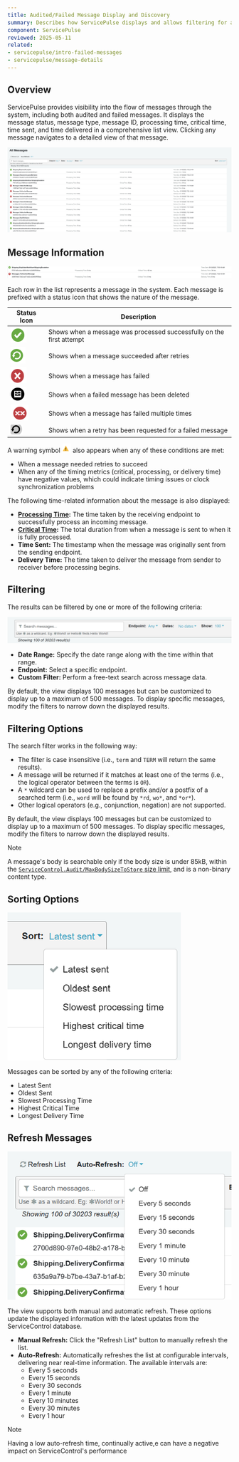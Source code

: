 ```yaml
---
title: Audited/Failed Message Display and Discovery
summary: Describes how ServicePulse displays and allows filtering for audited and failed messages
component: ServicePulse
reviewed: 2025-05-11
related:
- servicepulse/intro-failed-messages
- servicepulse/message-details
---
```


## Overview

ServicePulse provides visibility into the flow of messages through the system, including both audited and failed messages. It displays the message status, message type, message ID, processing time, critical time, time sent, and time delivered in a comprehensive list view. Clicking any message navigates to a detailed view of that message.

![All Messages](images/all-messages.png 'width=800')

## Message Information

![All Message Info](images/all-messages-info.png 'width=800')

Each row in the list represents a message in the system. Each message is prefixed with a status icon that shows the nature of the message.


| Status Icon | Description |
|------------|-------------|
| ![Success Message](images/success-message-icon.png 'width=30')| Shows when a message was processed successfully on the first attempt|
| ![Resolved Successfully Message](images/resolved-successfully-message-icon.png 'width=30')|Shows when a message succeeded after retries|
| ![Failed Message](images/failed-message-icon.png 'width=30')| Shows when a message has failed|
| ![Archived Message](images/archived-message-icon.png 'width=30')|Shows when a failed message has been deleted|
| ![Repeated Failed Message](images/repeated-failed-message-icon.png 'width=30')| Shows when a message has failed multiple times|
| ![Retry Message](images/retry-issued-message-icon.png 'width=30')| Shows when a retry has been requested for a failed message|

A warning symbol <img src="images/warning-icon.png" width="20" alt="warning"> also appears when any of these conditions are met:

- When a message needed retries to succeed
- When any of the timing metrics (critical, processing, or delivery time) have negative values, which could indicate timing issues or clock synchronization problems

The following time-related information about the message is also displayed:

- **[Processing Time](/monitoring/metrics/definitions.md#metrics-captured-processing-time):** The time taken by the receiving endpoint to successfully process an incoming message.
- **[Critical Time](/monitoring/metrics/definitions.md#metrics-captured-critical-time):** The total duration from when a message is sent to when it is fully processed.
- **Time Sent:** The timestamp when the message was originally sent from the sending endpoint.
- **Delivery Time:** The time taken to deliver the message from sender to receiver before processing begins.


## Filtering

The results can be filtered by one or more of the following criteria:

![All Message Info](images/all-messages-filter.png 'width=800')

- **Date Range:** Specify the date range along with the time within that range.
- **Endpoint:** Select a specific endpoint.
- **Custom Filter:** Perform a free-text search across message data.

By default, the view displays 100 messages but can be customized to display up to a maximum of 500 messages. To display specific messages, modify the filters to narrow down the displayed results.

## Filtering Options

The search filter works in the following way:

- The filter is case insensitive (i.e., `term` and `TERM` will return the same results).
- A message will be returned if it matches at least one of the terms (i.e., the logical operator between the terms is `OR`).
- A `*` wildcard can be used to replace a prefix and/or a postfix of a searched term (i.e., `word` will be found by `*rd`, `wo*`, and `*or*`).
- Other logical operators (e.g., conjunction, negation) are not supported.

By default, the view displays 100 messages but can be customized to display up to a maximum of 500 messages. To display specific messages, modify the filters to narrow down the displayed results.

> [!NOTE]
> A message's body is searchable only if the body size is under 85kB, within the [`ServiceControl.Audit/MaxBodySizeToStore` size limit](/servicecontrol/audit-instances/configuration.md#performance-tuning-servicecontrol-auditmaxbodysizetostore), and is a non-binary content type.

## Sorting Options

![All Message Sort](images/all-messages-sort.png 'width=200')

Messages can be sorted by any of the following criteria:

- Latest Sent
- Oldest Sent
- Slowest Processing Time
- Highest Critical Time
- Longest Delivery Time

## Refresh Messages

![All Message Info](images/all-messages-refresh.png 'width=200')

The view supports both manual and automatic refresh. These options update the displayed information with the latest updates from the ServiceControl database.

- **Manual Refresh:** Click the "Refresh List" button to manually refresh the list.
- **Auto-Refresh:** Automatically refreshes the list at configurable intervals, delivering near real-time information. The available intervals are:
  - Every 5 seconds
  - Every 15 seconds
  - Every 30 seconds
  - Every 1 minute
  - Every 10 minutes
  - Every 30 minutes
  - Every 1 hour

> [!NOTE]
> Having a low auto-refresh time, continually active,e can have a negative impact on ServiceControl's performance

